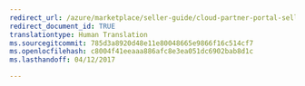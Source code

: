 ```yaml
---
redirect_url: /azure/marketplace/seller-guide/cloud-partner-portal-seller-guide
redirect_document_id: TRUE
translationtype: Human Translation
ms.sourcegitcommit: 785d3a8920d48e11e80048665e9866f16c514cf7
ms.openlocfilehash: c8004f41eeaaa886afc8e3ea051dc6902bab8d1c
ms.lasthandoff: 04/12/2017

---
```

